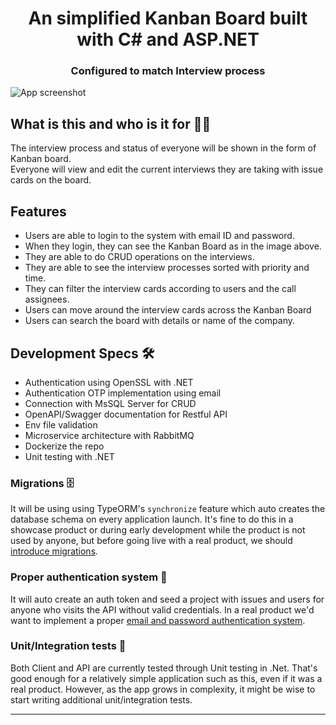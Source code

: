 <h1 align="center">An simplified Kanban Board built with C# and ASP.NET</h1>

<h3 align="center">Configured to match Interview process</h3>

![App screenshot](https://i.ibb.co/W3qVvCn/jira-optimized.jpg)

## What is this and who is it for 🤷‍♀️

The interview process and status of everyone will be shown in the form of Kanban board. <br />
Everyone will view and edit the current interviews they are taking with issue cards on the board.

## Features

- Users are able to login to the system with email ID and password.
- When they login, they can see the Kanban Board as in the image above.
- They are able to do CRUD operations on the interviews.
- They are able to see the interview processes sorted with priority and time.
- They can filter the interview cards according to users and the call assignees.
- Users can move around the interview cards across the Kanban Board
- Users can search the board with details or name of the company.

## Development Specs 🛠

- Authentication using OpenSSL with .NET
- Authentication OTP implementation using email
- Connection with MsSQL Server for CRUD
- OpenAPI/Swagger documentation for Restful API
- Env file validation
- Microservice architecture with RabbitMQ
- Dockerize the repo
- Unit testing with .NET

### Migrations 🗄

It will be using using TypeORM's `synchronize` feature which auto creates the database schema on every application launch. It's fine to do this in a showcase product or during early development while the product is not used by anyone, but before going live with a real product, we should [introduce migrations](https://github.com/typeorm/typeorm/blob/master/docs/migrations.md).

### Proper authentication system 🔐

It will auto create an auth token and seed a project with issues and users for anyone who visits the API without valid credentials. In a real product we'd want to implement a proper [email and password authentication system](https://www.google.com/search?q=email+and+password+authentication+node+js&oq=email+and+password+authentication+node+js).

### Unit/Integration tests 🧪

Both Client and API are currently tested through Unit testing in .Net. That's good enough for a relatively simple application such as this, even if it was a real product. However, as the app grows in complexity, it might be wise to start writing additional unit/integration tests.

<hr>
